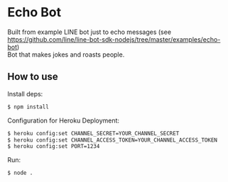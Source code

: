 # Echo Bot

Built from example LINE bot just to echo messages (see https://github.com/line/line-bot-sdk-nodejs/tree/master/examples/echo-bot)     
Bot that makes jokes and roasts people.

## How to use

Install deps:

```bash
$ npm install
```

Configuration for Heroku Deployment:

``` bash
$ heroku config:set CHANNEL_SECRET=YOUR_CHANNEL_SECRET
$ heroku config:set CHANNEL_ACCESS_TOKEN=YOUR_CHANNEL_ACCESS_TOKEN
$ heroku config:set PORT=1234
```

Run:

``` bash
$ node .
```